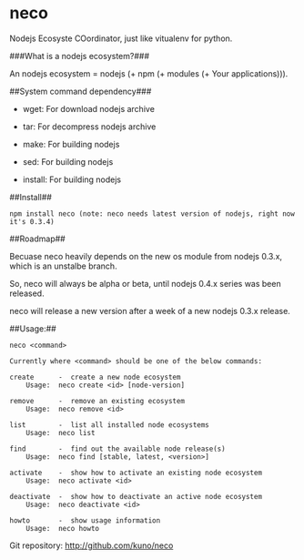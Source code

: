 neco
====

Nodejs Ecosyste COordinator, just like vitualenv for python.

###What is a nodejs ecosystem?###

An nodejs ecosystem = nodejs (+ npm (+ modules (+ Your applications))).


##System command dependency###

 - wget: For download nodejs archive

 - tar: For decompress nodejs archive

 - make: For building nodejs

 - sed: For building nodejs

 - install: For building nodejs


##Install##

    npm install neco (note: neco needs latest version of nodejs, right now it's 0.3.4)


##Roadmap##

Becuase neco heavily depends on the new os module from nodejs 0.3.x, which is an unstalbe branch.

So, neco will always be alpha or beta, until nodejs 0.4.x series was been released.

neco will release a new version after a  week of a new nodejs 0.3.x release.


##Usage:##

    neco <command>

    Currently where <command> should be one of the below commands:

    create      -  create a new node ecosystem
        Usage:  neco create <id> [node-version]

    remove      -  remove an existing ecosystem
        Usage:  neco remove <id>

    list        -  list all installed node ecosystems
        Usage:  neco list

    find        -  find out the available node release(s)
        Usage:  neco find [stable, latest, <version>]

    activate    -  show how to activate an existing node ecosystem
        Usage:  neco activate <id>

    deactivate  -  show how to deactivate an active node ecosystem
        Usage:  neco deactivate <id>

    howto       -  show usage information
        Usage:  neco howto

Git repository: http://github.com/kuno/neco
